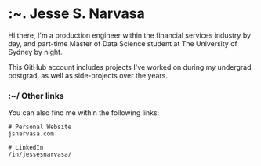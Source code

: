 # :~. Jesse S. Narvasa

Hi there, I'm a production engineer within the financial services industry by day, and part-time Master of Data Science student at The University of Sydney by night.

This GitHub account includes projects I've worked on during my undergrad, postgrad, as well as side-projects over the years.

### :~/ Other links

You can also find me within the following links:
```
# Personal Website
jsnarvasa.com

# LinkedIn
/in/jessesnarvasa/
```
